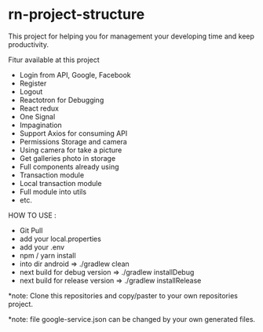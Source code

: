 # rn-project-structure
<p>
This project for helping you for management your developing time and keep productivity.
</p>

Fitur available at this project
- Login from API, Google, Facebook
- Register
- Logout
- Reactotron for Debugging
- React redux
- One Signal
- Impagination
- Support Axios for consuming API
- Permissions Storage and camera
- Using camera for take a picture
- Get galleries photo in storage
- Full components already using
- Transaction module
- Local transaction module
- Full module into utils
- etc.

HOW TO USE :
- Git Pull
- add your local.properties
- add your .env
- npm / yarn install
- into dir android => ./gradlew clean
- next build for debug version => ./gradlew installDebug
- next build for release version => ./gradlew installRelease



*note: Clone this repositories and copy/paster to your own repositories project.


*note: file google-service.json can be changed by your own generated files.
